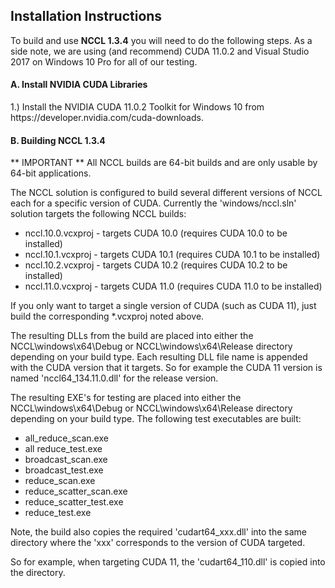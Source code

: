 <H2>Installation Instructions</H2>
To build and use <b>NCCL 1.3.4</b> you will need to do the following steps.  As a side note, we are using (and recommend) CUDA 11.0.2 and Visual Studio 2017 on Windows 10 Pro for all of our testing.
</br>
<H4>A. Install NVIDIA CUDA Libraries</H4>
1.) Install the NVIDIA CUDA 11.0.2 Toolkit for Windows 10 from https://developer.nvidia.com/cuda-downloads. 
</br>
<H4>B. Building NCCL 1.3.4</H4>

** IMPORTANT **
All NCCL builds are 64-bit builds and are only usable by 64-bit applications.

The NCCL solution is configured to build several different versions of NCCL each for a specific version of CUDA. Currently the 'windows/nccl.sln' solution
targets the following NCCL builds:

* nccl.10.0.vcxproj - targets CUDA 10.0 (requires CUDA 10.0 to be installed)
* nccl.10.1.vcxproj - targets CUDA 10.1 (requires CUDA 10.1 to be installed)
* nccl.10.2.vcxproj - targets CUDA 10.2 (requires CUDA 10.2 to be installed)
* nccl.11.0.vcxproj - targets CUDA 11.0 (requires CUDA 11.0 to be installed)

If you only want to target a single version of CUDA (such as CUDA 11), just build the corresponding *.vcxproj noted above.

The resulting DLLs from the build are placed into either the NCCL\windows\x64\Debug or NCCL\windows\x64\Release directory depending
on your build type.  Each resulting DLL file name is appended with the CUDA version that it targets.  So for example
the CUDA 11 version is named 'nccl64_134.11.0.dll' for the release version.

The resulting EXE's for testing are placed into either the NCCL\windows\x64\Debug or NCCL\windows\x64\Release directory
depending on your build type. The following test executables are built:

* all_reduce_scan.exe
* all reduce_test.exe
* broadcast_scan.exe
* broadcast_test.exe
* reduce_scan.exe
* reduce_scatter_scan.exe
* reduce_scatter_test.exe
* reduce_test.exe

Note, the build also copies the required 'cudart64_xxx.dll' into the same directory where the 'xxx' corresponds to the
version of CUDA targeted.

So for example, when targeting CUDA 11, the 'cudart64_110.dll' is copied into the directory.
